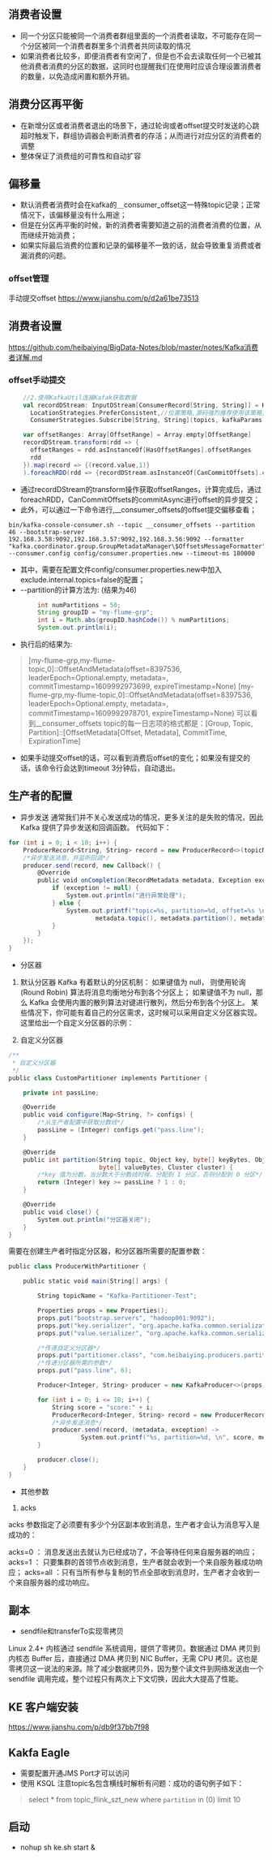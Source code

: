 
## 消费者设置
- 同一个分区只能被同一个消费者群组里面的一个消费者读取，不可能存在同一个分区被同一个消费者群里多个消费者共同读取的情况
- 如果消费者比较多，即便消费者有空闲了，但是也不会去读取任何一个已被其他消费者消费的分区的数据，这同时也提醒我们在使用时应该合理设置消费者的数量，以免造成闲置和额外开销。

## 消费分区再平衡
- 在新增分区或者消费者退出的场景下，通过轮询或者offset提交时发送的心跳超时触发下，群组协调器会判断消费者的存活；从而进行对应分区的消费者的调整
- 整体保证了消费组的可靠性和自动扩容

## 偏移量
- 默认消费者消费时会在kafka的＿consumer_offset这一特殊topic记录；正常情况下，该偏移量没有什么用途；
- 但是在分区再平衡的时候，新的消费者需要知道之前的消费者消费的位置，从而继续开始消费；
- 如果实际最后消费的位置和记录的偏移量不一致的话，就会导致重复消费或者漏消费的问题。

### offset管理
手动提交offset
https://www.jianshu.com/p/d2a61be73513

## 消费者设置
https://github.com/heibaiying/BigData-Notes/blob/master/notes/Kafka消费者详解.md

### offset手动提交
```scala
    //2.使用KafkaUtil连接Kafak获取数据
    val recordDStream: InputDStream[ConsumerRecord[String, String]] = KafkaUtils.createDirectStream[String, String](ssc,
      LocationStrategies.PreferConsistent,//位置策略,源码强烈推荐使用该策略,会让Spark的Executor和Kafka的Broker均匀对应
      ConsumerStrategies.Subscribe[String, String](topics, kafkaParams))//消费策略,源码强烈推荐使用该策略

    var offsetRanges: Array[OffsetRange] = Array.empty[OffsetRange]
    recordDStream.transform(rdd => {
      offsetRanges = rdd.asInstanceOf[HasOffsetRanges].offsetRanges
      rdd
    }).map(record => {(record.value,1)}
    ).foreachRDD(rdd => {recordDStream.asInstanceOf[CanCommitOffsets].commitAsync(offsetRanges)})
```

- 通过recordDStream的transform操作获取offsetRanges，计算完成后，通过foreachRDD，CanCommitOffsets的commitAsync进行offset的异步提交；
- 此外，可以通过一下命令进行,__consumer_offsets的offset提交偏移查看；
```shell
bin/kafka-console-consumer.sh --topic __consumer_offsets --partition 46 --bootstrap-server 192.168.3.58:9092,192.168.3.57:9092,192.168.3.56:9092 --formatter "kafka.coordinator.group.GroupMetadataManager\$OffsetsMessageFormatter" --consumer.config config/consumer.properties.new --timeout-ms 180000
```
- 其中，需要在配置文件config/consumer.properties.new中加入exclude.internal.topics=false的配置；
- --partition的计算方法为: (结果为46)
```java
        int numPartitions = 50;
        String groupID = "my-flume-grp";
        int i = Math.abs(groupID.hashCode()) % numPartitions;
        System.out.println(i);
```
- 执行后的结果为:
> [my-flume-grp,my-flume-topic,0]::OffsetAndMetadata(offset=8397536, leaderEpoch=Optional.empty, metadata=, commitTimestamp=1609992973699, expireTimestamp=None)
[my-flume-grp,my-flume-topic,0]::OffsetAndMetadata(offset=8397536, leaderEpoch=Optional.empty, metadata=, commitTimestamp=1609992978701, expireTimestamp=None)
可以看到__consumer_offsets topic的每一日志项的格式都是：[Group, Topic, Partition]::[OffsetMetadata[Offset, Metadata], CommitTime, ExpirationTime]
- 如果手动提交offset的话，可以看到消费后offset的变化；如果没有提交的话，该命令行会达到timeout 3分钟后，自动退出。

## 生产者的配置
- 异步发送
通常我们并不关心发送成功的情况，更多关注的是失败的情况，因此 Kafka 提供了异步发送和回调函数。 代码如下：
```scala
for (int i = 0; i < 10; i++) {
    ProducerRecord<String, String> record = new ProducerRecord<>(topicName, "k" + i, "world" + i);
    /*异步发送消息，并监听回调*/
    producer.send(record, new Callback() {
        @Override
        public void onCompletion(RecordMetadata metadata, Exception exception) {
            if (exception != null) {
                System.out.println("进行异常处理");
            } else {
                System.out.printf("topic=%s, partition=%d, offset=%s \n",
                        metadata.topic(), metadata.partition(), metadata.offset());
            }
        }
    });
}
```

- 分区器
1. 默认分区器
Kafka 有着默认的分区机制：
如果键值为 null， 则使用轮询 (Round Robin) 算法将消息均衡地分布到各个分区上；
如果键值不为 null，那么 Kafka 会使用内置的散列算法对键进行散列，然后分布到各个分区上。
某些情况下，你可能有着自己的分区需求，这时候可以采用自定义分区器实现。这里给出一个自定义分区器的示例：

2. 自定义分区器
```scala
/**
 * 自定义分区器
 */
public class CustomPartitioner implements Partitioner {

    private int passLine;

    @Override
    public void configure(Map<String, ?> configs) {
        /*从生产者配置中获取分数线*/
        passLine = (Integer) configs.get("pass.line");
    }

    @Override
    public int partition(String topic, Object key, byte[] keyBytes, Object value, 
                         byte[] valueBytes, Cluster cluster) {
        /*key 值为分数，当分数大于分数线时候，分配到 1 分区，否则分配到 0 分区*/
        return (Integer) key >= passLine ? 1 : 0;
    }

    @Override
    public void close() {
        System.out.println("分区器关闭");
    }
}
```
需要在创建生产者时指定分区器，和分区器所需要的配置参数：
```scala
public class ProducerWithPartitioner {

    public static void main(String[] args) {

        String topicName = "Kafka-Partitioner-Test";

        Properties props = new Properties();
        props.put("bootstrap.servers", "hadoop001:9092");
        props.put("key.serializer", "org.apache.kafka.common.serialization.IntegerSerializer");
        props.put("value.serializer", "org.apache.kafka.common.serialization.StringSerializer");

        /*传递自定义分区器*/
        props.put("partitioner.class", "com.heibaiying.producers.partitioners.CustomPartitioner");
        /*传递分区器所需的参数*/
        props.put("pass.line", 6);

        Producer<Integer, String> producer = new KafkaProducer<>(props);

        for (int i = 0; i <= 10; i++) {
            String score = "score:" + i;
            ProducerRecord<Integer, String> record = new ProducerRecord<>(topicName, i, score);
            /*异步发送消息*/
            producer.send(record, (metadata, exception) ->
                    System.out.printf("%s, partition=%d, \n", score, metadata.partition()));
        }

        producer.close();
    }
}
```
- 其他参数
1. acks

acks 参数指定了必须要有多少个分区副本收到消息，生产者才会认为消息写入是成功的：

acks=0 ： 消息发送出去就认为已经成功了，不会等待任何来自服务器的响应；
acks=1 ： 只要集群的首领节点收到消息，生产者就会收到一个来自服务器成功响应；
acks=all ：只有当所有参与复制的节点全部收到消息时，生产者才会收到一个来自服务器的成功响应。

## 副本
- sendfile和transferTo实现零拷贝

Linux 2.4+ 内核通过 sendfile 系统调用，提供了零拷贝。数据通过 DMA 拷贝到内核态 Buffer 后，直接通过 DMA 拷贝到 NIC Buffer，无需 CPU 拷贝。这也是零拷贝这一说法的来源。除了减少数据拷贝外，因为整个读文件到网络发送由一个 sendfile 调用完成，整个过程只有两次上下文切换，因此大大提高了性能。

## KE 客户端安装
https://www.jianshu.com/p/db9f37bb7f98

## Kakfa Eagle
- 需要配置开通JMS Port才可以访问
- 使用 KSQL 注意topic名包含横线时解析有问题：成功的语句例子如下：
> select * from topic_flink_szt_new where `partition` in (0) limit 10

## 启动
- nohup sh ke.sh start &


